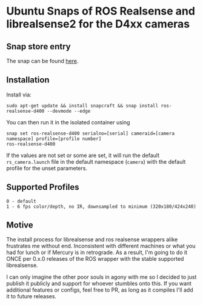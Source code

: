 # Ubuntu Snaps of ROS Realsense and librealsense2 for the D4xx cameras

## Snap store entry
The snap can be found [here]().

## Installation
Install via:

```
sudo apt-get update && install snapcraft && snap install ros-realsense-d400 --devmode --edge
```

You can then run it in the isolated container using 

```
snap set ros-realsense-d400 serialno=[serial] cameraid=[camera namespace] profile=[profile number]
ros-realsense-d400
```

If the values are not set or some are set, it will run the default `rs_camera.launch` file in the default namespace (`camera`) with the default profile for the unset parameters. 

## Supported Profiles

```
0 - default
1 - 6 fps color/depth, no IR, downsampled to minimum (320x180/424x240)
```

## Motive

The install process for librealsense and ros realsense wrappers alike frustrates me without end. Inconsistent with different machines or what you had for lunch or if Mercury is in retrograde. As a result, I'm going to do it ONCE per 0.x.0 releases of the ROS wrapper with the stable supported librealsense. 

I can only imagine the other poor souls in agony with me so I decided to just publish it publicly and support for whoever stumbles onto this. If you want additional features or configs, feel free to PR, as long as it compiles I'll add it to future releases.
